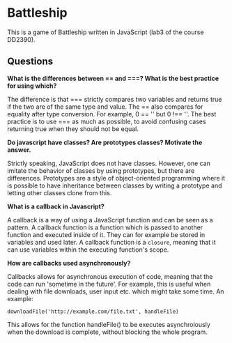 # Battleship
This is a game of Battleship written in JavaScript (lab3 of the course DD2390).

## Questions

**What is the differences between == and ===? What is the best practice for using which?**

The difference is that === strictly compares two variables and returns true if the two are of the same type and value. The == also compares for equality after type conversion. For example, 0 == '' but 0 !== ''. The best practice is to use === as much as possible, to avoid confusing cases returning true when they should not be equal.

**Do javascript have classes? Are prototypes classes? Motivate the answer.**

Strictly speaking, JavaScript does not have classes. However, one can imitate the behavior of classes by using prototypes, but there are differences. Prototypes are a style of object-oriented programming where it is possible to have inheritance between classes by writing a prototype and letting other classes clone from this.

**What is a callback in Javascript?**

A callback is a way of using a JavaScript function and can be seen as a pattern. A callback function is a function which is passed to another function and executed inside of it. They can for example be stored in variables and used later. A callback function is a `closure`, meaning that it can use variables within the executing function's scope.

**How are callbacks used asynchronously?**

Callbacks allows for asynchronous execution of code, meaning that the code can run 'sometime in the future'. For example, this is useful when dealing with file downloads, user input etc. which might take some time. An example:

```downloadFile('http://example.com/file.txt', handleFile)```

This allows for the function handleFile() to be executes asynchrolously when the download is complete, without blocking the whole program.


